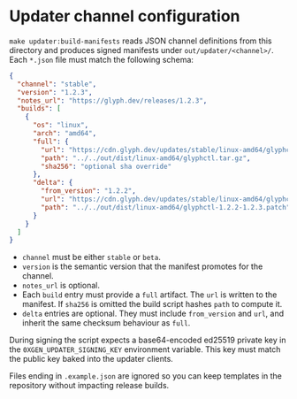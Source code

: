 # Updater channel configuration

`make updater:build-manifests` reads JSON channel definitions from this
directory and produces signed manifests under `out/updater/<channel>/`. Each
`*.json` file must match the following schema:

```json
{
  "channel": "stable",
  "version": "1.2.3",
  "notes_url": "https://glyph.dev/releases/1.2.3",
  "builds": [
    {
      "os": "linux",
      "arch": "amd64",
      "full": {
        "url": "https://cdn.glyph.dev/updates/stable/linux-amd64/glyphctl.tar.gz",
        "path": "../../out/dist/linux-amd64/glyphctl.tar.gz",
        "sha256": "optional sha override"
      },
      "delta": {
        "from_version": "1.2.2",
        "url": "https://cdn.glyph.dev/updates/stable/linux-amd64/glyphctl-1.2.2-1.2.3.patch",
        "path": "../../out/dist/linux-amd64/glyphctl-1.2.2-1.2.3.patch"
      }
    }
  ]
}
```

- `channel` must be either `stable` or `beta`.
- `version` is the semantic version that the manifest promotes for the channel.
- `notes_url` is optional.
- Each `build` entry must provide a `full` artifact. The `url` is written to the
  manifest. If `sha256` is omitted the build script hashes `path` to compute it.
- `delta` entries are optional. They must include `from_version` and `url`, and
  inherit the same checksum behaviour as `full`.

During signing the script expects a base64-encoded ed25519 private key in the
`0XGEN_UPDATER_SIGNING_KEY` environment variable. This key must match the public
key baked into the updater clients.

Files ending in `.example.json` are ignored so you can keep templates in the
repository without impacting release builds.
